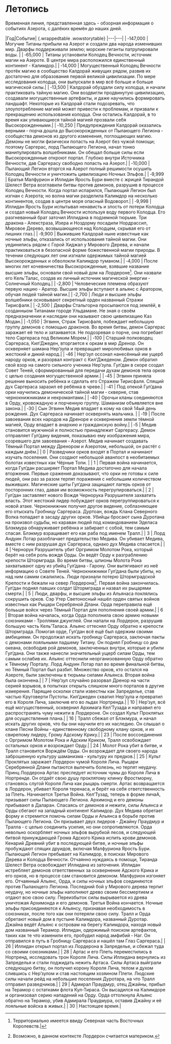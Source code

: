 # Летопись
Временная линия, представленная здесь - обзорная информация о событиях Азерота, с далёких времён до наших дней.

|Год|Событие| {.wrappedtable .wowstorytable}
|---|---|
| &#8209;147,000 | Могучие Титаны прибыли на Азерот и создали два народа изменивших мир. Дварфы поддерживали землю; морские гиганты патрулировали воды. |
| &#8209;65,000 | Титаны установили Колодец Вечности, источник магии на Азероте. В центре мира расположился единственный континент &#8209; Калимдор.|
| &#8209;14,000 | Могущественный Колодец Вечности протёк магию в сообщество Калдорай живущих рядом, развив их достаточно для образования первой великой цивилизации. По мере исследования колодца, они выпускали в мир всё больше и больше магической силы.|
| &#8209;13,500 | Калдорай обуздали силу колодца, и начали практиковать тайную магию. Они воздвигли продвинутую цивилизацию, создавали могущественные артефакты, и даже научились формировать ландшафт. Некоторые из Калдорай стали подозревать, что злоупотребление магией может привести к проблемам, и призвали к прекращению использования колодца. Они остались Калдорай, в то время как упивающиеся тайной магией прозвали себя Высокорожденными.|
| &#8209;10,250 | Предупреждения Калдорай оказались верными &#8209; порча дошла до Высокорожденных от Пылающего Легиона &#8209; сообщества демонов из другого изменения, поглощающих магию. Демоны не могли физически попасть на Азерот без чужой помощи; поэтому Саргерас, лорд Пылающего Легиона, начал тонко манипулировать волшебниками. Он обещал больше силы если Высокорожденные откроют портал. Глубоко внутри Источника Вечности, дав Саргерасу свободно попасть на Азерот.|
| &#8209;10,000 | Пылающий Легион вторгся на Азерот полный решимости осушить Колодец Вечности и уничтожить цивилизацию Ночных Эльфов.|
| &#8209;9,999 | Братья Малфурион и Иллидан Ярость Бури вместе с жрицей Тирандой Шелест Ветра возглавили битвы против демонов, разрушив в процессе Колодец Вечности. Когда портал испарился, Пылающий Легион был изгнан с Азерота; но волна магии разделила Калимдор на несколько континентов, создав в центре моря опасный Водоворот.|
| &#8209;9,998 | Иллидан Ярость Бури испытывал ненависть и злость от потери Колодца и создал новый Колодец Вечности используя воду первого Колодца. Его разгневанный брат заточил Иллидана в подземной тюрьме. Три дракона &#8209; Алекстраза, Изера и Ноздорму посадили Нордрассил, Мировое Дерево, возвышающееся над Колодцем, скрывая его от лишних глаз.|
| &#8209;9,900 | Выжившие Калдорай ныне известные как ночные эльфы, отказались от использования тайной магии. Они уединились рядом с Горой Хиджал у Мирового Дерева, и начали практиковаться в безопасной форме божественной магии природы. В течении следующих лет они изгнали одержимых тайной магией Высокорожденных и обволокли Калимдор туманом.|
| &#8209;4,000 | После многих лет кочевничества Высокорожденные, взявшие название высшие эльфы, основали свой новый дом на Лордероне[^lord]. Они назвали его Кель’Талас, создав их личный источник магической энергии &#8209; Солнечный Колодец.|
| &#8209;2,800 | Человеческие племена образуют первую нацию &#8209; Аратор. Высшие эльфы вступают в альянс с Аратором, обучая людей тайной магии.|
| &#8209;2,700 | Люди и высшие эльфы волшебники основывают секретный орден названный Стражи Тирисфаля.|
| &#8209;2,500 | Дварфы Стальгорна просыпаются под землёй, в созданныом Титанами городе Ульдамане. Не зная о своём предназначении и наследии они называют свою цивилизацию Каз Модан.|
| &#8209;1,050 | Эгвинн, Страж Тирисфаля, побеждает небольшую группу демонов с помощью драконов. Во время битвы, демон Саргерас заражает её тело и затаивается. Не подозревая о порче, она погребает тело Саргераса под Великим Морем.|
| &#8209;100 | Старший полководец Саргераса, Кил’Джеден, вторгается к оркам в мир Дренор. Он оскверняет шамана Нер’зула и превращает миролюбивых орков в жестокий и дикий народ.|
| &#8209;46 | Нер’зул осознал нанесённый им ущерб народу орков, и разорвал контракт с Кил’Джеденом. Демон обратил свой взор на самого сильного ученика Нер’зула. Гул’дан в скоре создал Совет Теней, сформированный для передачи духам демонов тела орков с целью создания могущественной армии.|
| &#8209;45 | Эгвинн приняла решение выносить ребёнка и сделать его Стражем Тирисфаля. Спящий дух Саргераса заразил её ребёнка в чреве.|
| &#8209;41 | Под опекой Гул’дана орки научились демонической тайной магии &#8209; скверне, став чернокнижниками и некромантами.|
| &#8209;40 | Орочьи кланы соединяются в Орду, кровожадную и порченную группу. Шаманизм объявляется вне закона.|
| &#8209;30 | Сын Эгвинн Медив впадает в кому на свой 14ый день рождения. Дух Саргераса начинает осквернять мальчика. |
| &#8209;19 | После завоевания всех народов на Дреноре и осквернения земли тёмной магией, Орду впадает в анархию и гражданскую войну.|
| &#8209;5 | Медив становится мужчиной и полностью принадлежит Саргерасу. Демон отправляет Гул’дану видения, показываю ему изображения мира, созревшего для завоевания &#8209; Азерот. Медив начинает создавать Тёмный Портал между Дренором и Азеротом, небольшой, он растёт с каждым днём.|
| 0 | Разведчики орков входят в Портал и начинают изучать поселения. Они создают небольшой аванпост в необитаемых болотах известных как Чёрные Топи. |
| 1 | Первая война начинается, когда Гул’дан расширяет Портал Медива достаточно для начала вторжения. Первые сражения доказывают, что орки не готовы к силе людей, они раз за разом терпят поражения с небольшим количеством выживших. Магические щиты Гул’дана защищают лагерь орков от посторонних глаз, давая им возможность перегрупироваться.|
| 2 | Гул’дан заставляет нового Вождя Чернорука Разрушителя захватить власть. Этот жестокий лидер побуждает орков перегруппироваться к новой атаке. Чернокнижник получил другое видение, соблазняющее его отыскать Гробницу Саргераса. Дуртоан, вождь Клана Северного Волка попадает в засаду других орков. Убийцы бросают сына Дуротана на произвол судьбы, но караван людей под командованием Эделаса Блэкмура обнаруживает ребёнка и забирает с собой, тем самым спасая. Блэкмур взращивает его как раба под именем Тралл.|
| 3 | Лорд Андуин Лотар разоблачает предательство Медива. Он убивает Медива, вместе с ним разрушая дух Саргераса, однако дух Медива спасается.|
| 4 | Чернорук Разрушитель убит Оргримом Молотом Рока, который берёт на себя роль вождя Орды. Он ведёт Орду к разграблению крепости Штормграда. Во время битвы, шпионы Молота Рока захватывают одну из убийц Гул’дана &#8209; Гарону. Они вытягивают из неё информацию о Совете Теней. Чернокнижники Гул’дана были убиты, но над ним самим сжалились. Люди признали потерю Штормградской Крепости и бежали на север Лордерона[^lord2]. Первая война закончилась. Гул’дан поднял павших солдат Штормграда и назвал их рыцарями смерти.|
| 5 | Люди, дварфы, и высшие эльфы из Альянаса поклялись сокрушить орков. Сэр Утер Светоносный нашёл орден святых войнов известных как Рыцари Серебряной Длани. Орда переправила ещё болььше войск через Тёмный Портал для пополнения своей армии.|
| 6 | Вторая война началась, когда Орда пополнила свою армию новыми союзниками &#8209; Троллями джунглей. Они напали на Лордерон, разрушив большую часть Кель’Таласа. Альянс оттеснял Орду обратно к крепости Штормграда. Помогая орде, Гул’дан всё ещё был одержим своими амбициями. Он продолжал искать гробницу Саргераса, заключая пакты с демонами лояльными падшему Титану. Он поднял Гробницу со дна океана, освободив рой демонов, заключенных внутри, которые и убили Гул’дана. Они также нанесли значительный ущерб силам Орды, тем самым ослабив их. Альянс оттеснили неорганизованную Орду обратно к Тёмному Порталу. Лорд Андуин Лотар пал во время финальной битвы, но Тёмный Портал был разбит. Множество орков, кто остался на Азероте, были заключены в тюрьмы силами Альянса. Вторая война была окончена.|
| 7 | Нер’зул случайно разорвал Дренор на части серией взрывов, в попытках открыть слишком много порталов в другие измерения. Парящие осколки стали известны как Запределье, став частью Круговерти Пустоты. Кил’джеден схватил Нер’зула и превратил его в Короля Лича, заключив его во льдах Нортренда.|
| 10 | Нер’зул, всё ещё могущественный, осквернил Архимага Кел’Тузада и направил его распространять чуму нежити в Лордероне. Он создал Культ Проклятых для осуществления плана.|
| 16 | Тралл сбежал от Блэкмура, и начал искать других орков, что бы они научили его их наследию. Он слышал о клане Песни Войны &#8209; единственному свободному клану орков, и их свирепому лидеру, Грому Адскому Крику.|
| 23 | После воссоединения с Оргримом Молотом Рока и Адским Криком, Тралл освобождает остальных орков и возрождает Орду.|
| 24 | Молот Рока убит в битве, и Тралл становится Ворждём Орды. Он возрождает для своего народа заброшенную культуру шаманизма &#8209; культуру их предков.|
| 25 | Культ Проклятых заражает Лордерон чумой Короля Лича. Рыцари Серебрянной Длани пытаются вылечить болезнь, но терпят неудачу. Принц Лордерона Артас преследует источник чумы до Короля Лича в Нортренде. Он отдаёт свою душу проклятому клинку Фростморну, становясь слугой Короля Лича как рыцарь смерти. Артас возвращается в Лордерон, убивает Короля теренаса, и берёт на себя ответственность за Плеть. Начинается Третья Война. Кел’Тузад, теперь в форме личаА, призывает силы Пылающего Легиона. Архимонд и его демоны прибывают в Даларан. Спасаясь от демонов и нежити, силы Альянса и Орды сбегают на западный континент Калимдор. Дух Медива обретает форму и стремится помочь силам Орды и Альянса в борьбе против Пылающего Легиона. Он призывает двух лидеров &#8209; Джайну Праудмур и Тралла &#8209; с целью соединить усилия, но они сопротивляются. Орда невольно оскорбляет ночных эльфов вырубкой лесов, и следующей битвой принуждающей Грома Адского Крика испить крови демонов. Кенарий Древний убит в последующей битве, и ночные эльфы пробуждают спящих друидов, включая Малфуриона Ярость Бури. Пылающий Легион пребывает на Калимдор, в поисках Мирового Дерева и Колодца Вечности. Отчаянно нуждаясь в помощи, Тиранда Шелест Ветра освобождает Иллидана из заточения. Иллидан истребляет демонов ответственных за осквернение Адского Крика и его орков, но в процессе сам становится демоном. Малфурион изгоняет его. Отчаянный Альянс, Орда, и силы ночных эльфов соединяются против Пылающего Легиона. Последний бой у Мирового дерева терпит неудачу, но ночные эльфы наполняют древо своим бессмертием и отдают всю свою силу. Переизбыток силы вырывается из древа уничтожая Архимонда и его демонов. Третья Война кончается. Ночные эльфы присоединяются к Альянсу, признавая необходимость в союзниках, после того как они потеряли свою силу. Тралл и Орда обретают новый дом в пустыне Калимдора, названный Дуротар. Джайна ведёт Альянс к островам на берегу Калимдора, находя новый дом названный Терамор. Иллидан, одержимый поиском артефактов, таких как те что изменили его, пробудил народ амфибий &#8209; Наг. Он отправился в путь в Гробницу Саргераса и нашёл там Глаз Саргераса.|
| 26 | Иллидан открыл портал из Лордерона в Запределье, и сбежал туда со своими союзниками.|
| 28 | Артас и его Плеть переместились в Нортренд, исследовать трон Короля Лича. Силы Иллидана вернулись из Запределья и стали поджидать нежить Артаса. Силы Артаса выйграли следующую битву, он получил корону Короля Лича, телом и духом слившись с Нер’зулом и став настоящим хозяином Плети. Людские силы начали рейд на небольшие поселения Дуротара, на что Тралл отправил разведчиков.|
| 29 | Адмирал Праудмур, отец Джайны, прибыл на Терамор с остатками флота Кул-Тираса. Он высадился на Калимдоре и организовал серию нападений на Орду. Орда оттолкнула Альянс обратно на Терамор, убив Адмирала Праудмура, оставив Джайну и её лояльные войска в живых.|
| 30 | Настоящее время.|

[^lord]: Территориально имеется ввиду Северная часть Восточных Королевств.|
[^lord2]: Возможно, в данном контексте Лордерон считается материком.